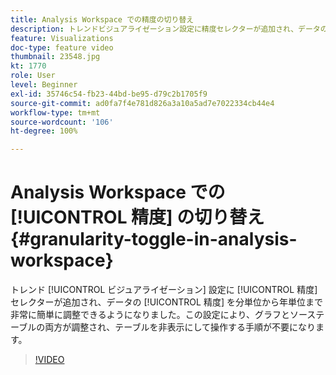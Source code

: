 ```yaml
---
title: Analysis Workspace での精度の切り替え
description: トレンドビジュアライゼーション設定に精度セレクターが追加され、データの精度を分単位から年単位まで非常に簡単に調整できるようになりました。この設定により、グラフとソーステーブルの両方が調整され、テーブルを非表示にして操作する手順が不要になります。
feature: Visualizations
doc-type: feature video
thumbnail: 23548.jpg
kt: 1770
role: User
level: Beginner
exl-id: 35746c54-fb23-44bd-be95-d79c2b1705f9
source-git-commit: ad0fa7f4e781d826a3a10a5ad7e7022334cb44e4
workflow-type: tm+mt
source-wordcount: '106'
ht-degree: 100%

---
```


# Analysis Workspace での [!UICONTROL 精度] の切り替え {#granularity-toggle-in-analysis-workspace}

トレンド [!UICONTROL ビジュアライゼーション] 設定に [!UICONTROL 精度] セレクターが追加され、データの [!UICONTROL 精度] を分単位から年単位まで非常に簡単に調整できるようになりました。この設定により、グラフとソーステーブルの両方が調整され、テーブルを非表示にして操作する手順が不要になります。

>[!VIDEO](https://video.tv.adobe.com/v/23548/?quality=12)
